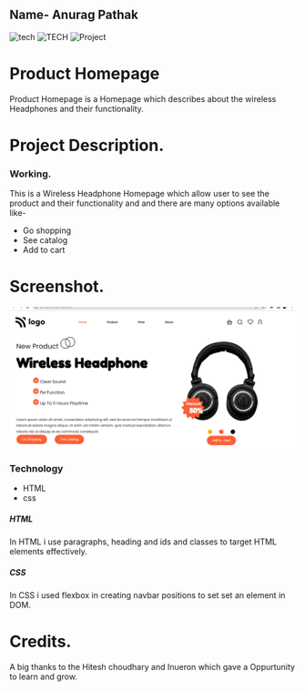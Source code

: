  ##  Name- Anurag Pathak
  ![tech](https://img.shields.io/badge/learn-learncodeonline-lightgrey)
  ![TECH](https://img.shields.io/badge/tech-CSS-red)
  ![Project](https://img.shields.io/badge/project-product%20homepage-brightgreen)

 # Product Homepage
 Product Homepage is a Homepage which describes about the wireless Headphones and their functionality.

 # Project Description.
### Working.
This is a Wireless Headphone Homepage which allow user to see the product and their functionality and and there are many options available like-
* Go shopping 
* See catalog
* Add to cart

# Screenshot.
![product homepage](./screenshot/headphone.PNG)

### Technology
* HTML
* css
##### HTML
In HTML i use paragraphs, heading and ids and classes to target HTML elements effectively.
##### CSS
In CSS i used flexbox in creating navbar positions to set set an element in DOM.

# Credits.
A big thanks to the Hitesh choudhary and Inueron which gave a Oppurtunity to learn and grow.